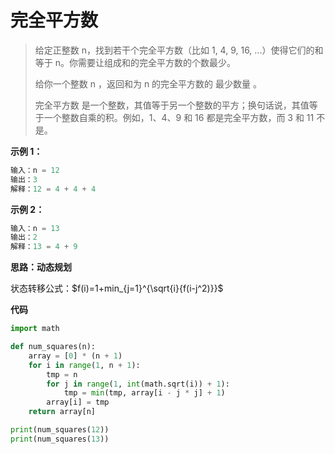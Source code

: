 # 完全平方数

> 给定正整数 n，找到若干个完全平方数（比如 1, 4, 9, 16, ...）使得它们的和等于 n。你需要让组成和的完全平方数的个数最少。
>
> 给你一个整数 n ，返回和为 n 的完全平方数的 最少数量 。
>
> 完全平方数 是一个整数，其值等于另一个整数的平方；换句话说，其值等于一个整数自乘的积。例如，1、4、9 和 16 都是完全平方数，而 3 和 11 不是。

**示例 1：**

```python
输入：n = 12
输出：3 
解释：12 = 4 + 4 + 4
```



**示例 2：**

```python
输入：n = 13
输出：2
解释：13 = 4 + 9
```



**思路：动态规划**

状态转移公式：$f(i)=1+min_{j=1}^{\sqrt{i}{f(i-j^2)}}$



**代码**

```python
import math

def num_squares(n):
    array = [0] * (n + 1)
    for i in range(1, n + 1):
        tmp = n
        for j in range(1, int(math.sqrt(i)) + 1):
            tmp = min(tmp, array[i - j * j] + 1)
        array[i] = tmp
    return array[n]

print(num_squares(12))
print(num_squares(13))
```

